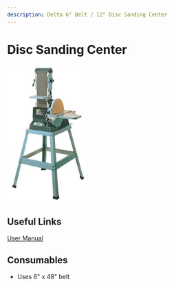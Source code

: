```yaml
---
description: Delta 6" Belt / 12" Disc Sanding Center
---
```


# Disc Sanding Center

![](../.gitbook/assets/image%20%2828%29.png)

## Useful Links

[User Manual](https://drive.google.com/open?id=1e7lU2eTneue4iDBGFl9WyxqJ5an1WVcW)

## Consumables

* Uses 6" x 48" belt

